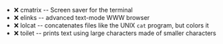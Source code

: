 - :x:  cmatrix  --	Screen saver for the terminal
- :x:  elinks  --		advanced text-mode WWW browser
- :x:  lolcat  --       concatenates files like the UNIX `cat` program, but colors it
- :x:  toilet  --       prints text using large characters made of smaller characters
